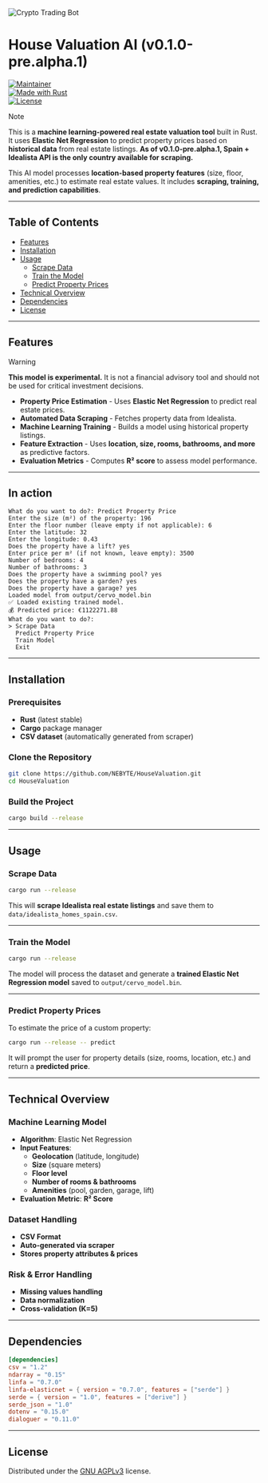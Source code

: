 <img src="https://l7mozmkiwy.ufs.sh/f/HKemhjN71TyOBDSBjRYWE0OaYPF9Vq4jUDItmN6JuXrkiTAe" alt="Crypto Trading Bot">

# House Valuation AI (v0.1.0-pre.alpha.1)

[![Maintainer](https://img.shields.io/badge/maintainer-NEBYTE-blue)](https://github.com/carlos-crypto)  
[![Made with Rust](https://img.shields.io/badge/Made%20with-Rust-1f425f.svg)](https://www.rust-lang.org/)  
[![License](https://img.shields.io/badge/License-GNU_AGPLv3-blue)](https://choosealicense.com/licenses/agpl-3.0/)

> [!NOTE]  
> This is a **machine learning-powered real estate valuation tool** built in Rust. It uses **Elastic Net Regression** to predict property prices based on **historical data** from real estate listings. **As of v0.1.0-pre.alpha.1, Spain + Idealista API is the only country available for scraping.**

This AI model processes **location-based property features** (size, floor, amenities, etc.) to estimate real estate values. It includes **scraping, training, and prediction capabilities**.

---

## Table of Contents

- [Features](#features)
- [Installation](#installation)
- [Usage](#usage)
    - [Scrape Data](#scrape-data)
    - [Train the Model](#train-the-model)
    - [Predict Property Prices](#predict-property-prices)
- [Technical Overview](#technical-overview)
- [Dependencies](#dependencies)
- [License](#license)

---

## Features

> [!WARNING]  
> **This model is experimental.** It is not a financial advisory tool and should not be used for critical investment decisions.

- **Property Price Estimation** - Uses **Elastic Net Regression** to predict real estate prices.
- **Automated Data Scraping** - Fetches property data from Idealista.
- **Machine Learning Training** - Builds a model using historical property listings.
- **Feature Extraction** - Uses **location, size, rooms, bathrooms, and more** as predictive factors.
- **Evaluation Metrics** - Computes **R² score** to assess model performance.

---
## In action

```shell
What do you want to do?: Predict Property Price
Enter the size (m²) of the property: 196
Enter the floor number (leave empty if not applicable): 6
Enter the latitude: 32
Enter the longitude: 0.43
Does the property have a lift? yes
Enter price per m² (if not known, leave empty): 3500
Number of bedrooms: 4
Number of bathrooms: 3
Does the property have a swimming pool? yes
Does the property have a garden? yes
Does the property have a garage? yes
Loaded model from output/cervo_model.bin
✅ Loaded existing trained model.
💰 Predicted price: €1122271.88
What do you want to do?:
> Scrape Data
  Predict Property Price
  Train Model
  Exit

```

---

## Installation

### Prerequisites

- **Rust** (latest stable)
- **Cargo** package manager
- **CSV dataset** (automatically generated from scraper)

### Clone the Repository

```sh
git clone https://github.com/NEBYTE/HouseValuation.git
cd HouseValuation
```

### Build the Project

```sh
cargo build --release
```

---

## Usage

### Scrape Data

```sh
cargo run --release
```

This will **scrape Idealista real estate listings** and save them to `data/idealista_homes_spain.csv`.

---

### Train the Model

```sh
cargo run --release
```

The model will process the dataset and generate a **trained Elastic Net Regression model** saved to `output/cervo_model.bin`.

---

### Predict Property Prices

To estimate the price of a custom property:

```sh
cargo run --release -- predict
```

It will prompt the user for property details (size, rooms, location, etc.) and return a **predicted price**.

---

## Technical Overview

### **Machine Learning Model**
- **Algorithm**: Elastic Net Regression
- **Input Features**:
    - **Geolocation** (latitude, longitude)
    - **Size** (square meters)
    - **Floor level**
    - **Number of rooms & bathrooms**
    - **Amenities** (pool, garden, garage, lift)
- **Evaluation Metric**: **R² Score**

### **Dataset Handling**
- **CSV Format**
- **Auto-generated via scraper**
- **Stores property attributes & prices**

### **Risk & Error Handling**
- **Missing values handling**
- **Data normalization**
- **Cross-validation (K=5)**

---

## Dependencies

```toml
[dependencies]
csv = "1.2"
ndarray = "0.15"
linfa = "0.7.0"
linfa-elasticnet = { version = "0.7.0", features = ["serde"] }
serde = { version = "1.0", features = ["derive"] }
serde_json = "1.0"
dotenv = "0.15.0"
dialoguer = "0.11.0"
```

---

## License

Distributed under the [GNU AGPLv3](https://choosealicense.com/licenses/agpl-3.0/) license.
